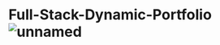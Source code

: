 # Full-Stack-Dynamic-Portfolio![unnamed](https://github.com/user-attachments/assets/d2067611-c468-402e-923e-f34fbf1001e1)
